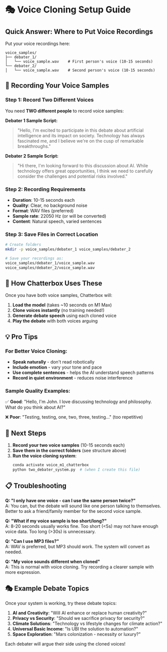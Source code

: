 # 🎭 Voice Cloning Setup Guide

## Quick Answer: Where to Put Voice Recordings

Put your voice recordings here:

```
voice_samples/
├── debater_1/
│   └── voice_sample.wav    # First person's voice (10-15 seconds)
└── debater_2/
│   └── voice_sample.wav    # Second person's voice (10-15 seconds)
```

## 🎤 Recording Your Voice Samples

### Step 1: Record Two Different Voices

You need **TWO different people** to record voice samples:

**Debater 1 Sample Script:**
> "Hello, I'm excited to participate in this debate about artificial intelligence and its impact on society. Technology has always fascinated me, and I believe we're on the cusp of remarkable breakthroughs."

**Debater 2 Sample Script:**  
> "Hi there, I'm looking forward to this discussion about AI. While technology offers great opportunities, I think we need to carefully consider the challenges and potential risks involved."

### Step 2: Recording Requirements

- **Duration**: 10-15 seconds each
- **Quality**: Clear, no background noise  
- **Format**: WAV files (preferred)
- **Sample rate**: 22050 Hz (or will be converted)
- **Content**: Natural speech, varied sentences

### Step 3: Save Files in Correct Location

```bash
# Create folders
mkdir -p voice_samples/debater_1 voice_samples/debater_2

# Save your recordings as:
voice_samples/debater_1/voice_sample.wav
voice_samples/debater_2/voice_sample.wav
```

## 🤖 How Chatterbox Uses These

Once you have both voice samples, Chatterbox will:

1. **Load the model** (takes ~10 seconds on M1 Max)
2. **Clone voices instantly** (no training needed!)
3. **Generate debate speech** using each cloned voice
4. **Play the debate** with both voices arguing

## 💡 Pro Tips

### For Better Voice Cloning:
- **Speak naturally** - don't read robotically
- **Include emotion** - vary your tone and pace
- **Use complete sentences** - helps the AI understand speech patterns
- **Record in quiet environment** - reduces noise interference

### Sample Quality Examples:
✅ **Good**: "Hello, I'm John. I love discussing technology and philosophy. What do you think about AI?"

❌ **Poor**: "Testing, testing, one, two, three, testing..." (too repetitive)

## 🚀 Next Steps

1. **Record your two voice samples** (10-15 seconds each)
2. **Save them in the correct folders** (see structure above)
3. **Run the voice cloning system**:
   ```bash
   conda activate voice_m1_chatterbox
   python two_debater_system.py  # (when I create this file)
   ```

## 📋 Troubleshooting

**Q: "I only have one voice - can I use the same person twice?"**  
A: You can, but the debate will sound like one person talking to themselves. Better to ask a friend/family member for the second voice sample.

**Q: "What if my voice sample is too short/long?"**  
A: 8-20 seconds usually works fine. Too short (<5s) may not have enough voice data. Too long (>30s) is unnecessary.

**Q: "Can I use MP3 files?"**  
A: WAV is preferred, but MP3 should work. The system will convert as needed.

**Q: "My voice sounds different when cloned"**  
A: This is normal with voice cloning. Try recording a clearer sample with more expression.

## 🎭 Example Debate Topics

Once your system is working, try these debate topics:

1. **AI and Creativity**: "Will AI enhance or replace human creativity?"
2. **Privacy vs Security**: "Should we sacrifice privacy for security?"
3. **Climate Solutions**: "Technology vs lifestyle changes for climate action?"
4. **Universal Basic Income**: "Is UBI the solution to automation?"
5. **Space Exploration**: "Mars colonization - necessity or luxury?"

Each debater will argue their side using the cloned voices!